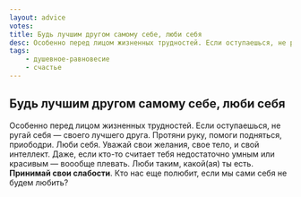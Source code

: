 ```yaml
---
layout: advice
votes:
title: Будь лучшим другом самому себе, люби себя
desc: Особенно перед лицом жизненных трудностей. Если оступаешься, не ругай себя — своего лучшего друга.
tags:
    - душевное-равновесие
    - счастье
---
```


## Будь лучшим другом самому себе, люби себя

Особенно перед лицом жизненных трудностей. Если оступаешься, не ругай себя — своего лучшего друга. Протяни руку, помоги подняться, приободри. Люби себя. Уважай свои желания, свое тело, и свой интеллект. Даже, если кто-то считает тебя недостаточно умным или красивым — воообще плевать. Люби таким, какой(ая)  ты есть. **Принимай свои слабости**. Кто нас еще полюбит, если мы сами себя не будем любить?
